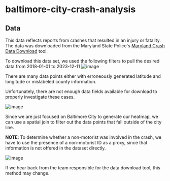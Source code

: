 # baltimore-city-crash-analysis
## Data
This data reflects reports from crashes that resulted in an injury or fatality. The data was downloaded from the Maryland State Police's [Maryland Crash Data Download](https://mdsp.maryland.gov/Pages/Dashboards/CrashDataDownload.aspx) tool. 

To download this data set, we used the following filters to pull the desired data from 2018-01-01 to 2023-12-11
![image](https://github.com/fedderw/baltimore-city-crash-analysis/assets/16396180/1b6f68ca-9ce8-4fb8-9726-572e1d75767e)

There are many data points either with erroneously generated latitude and longitude or mislabeled county information.

Unfortunately, there are not enough data fields available for download to properly investigate these cases.

![image](https://github.com/fedderw/baltimore-city-crash-analysis/assets/16396180/28774340-9c43-440a-b87a-1a3e441127d3)

Since we are just focused on Baltimore City to generate our heatmap, we can use a spatial join to filter out the data points that fall outside of the city line.

**NOTE**: To determine whether a non-motorist was involved in the crash, we have to use the presence of a non-motorist ID as a proxy, since that information is not offered in the dataset directly. 

![image](https://github.com/fedderw/baltimore-city-crash-analysis/assets/16396180/42cd21ee-26c8-4ae3-975e-bfda5d9f1568)

If we hear back from the team responsible for the data download tool, this method may change. 

